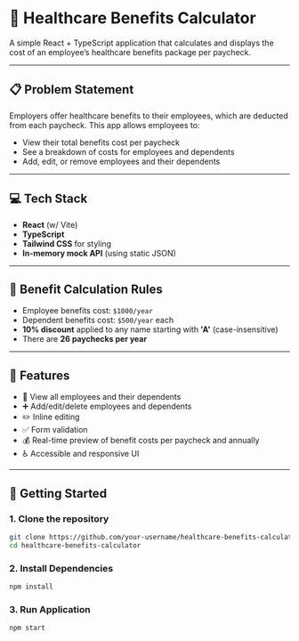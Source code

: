 # 💼 Healthcare Benefits Calculator

A simple React + TypeScript application that calculates and displays the cost of an employee’s healthcare benefits package per paycheck.

---

## 📋 Problem Statement

Employers offer healthcare benefits to their employees, which are deducted from each paycheck. This app allows employees to:

- View their total benefits cost per paycheck
- See a breakdown of costs for employees and dependents
- Add, edit, or remove employees and their dependents

---

## 💻 Tech Stack

- **React** (w/ Vite)
- **TypeScript**
- **Tailwind CSS** for styling
- **In-memory mock API** (using static JSON)

---

## 📐 Benefit Calculation Rules

- Employee benefits cost: `$1000/year`
- Dependent benefits cost: `$500/year` each
- **10% discount** applied to any name starting with **'A'** (case-insensitive)
- There are **26 paychecks per year**

---

## 📸 Features

- 🧑 View all employees and their dependents
- ➕ Add/edit/delete employees and dependents
- ✏️ Inline editing
- ✅ Form validation
- 💰 Real-time preview of benefit costs per paycheck and annually
- ♿ Accessible and responsive UI

---

## 🚀 Getting Started

### 1. Clone the repository
```bash
git clone https://github.com/your-username/healthcare-benefits-calculator.git
cd healthcare-benefits-calculator
```

### 2. Install Dependencies
```bash
npm install
```

### 3. Run Application
```bash
npm start
```
